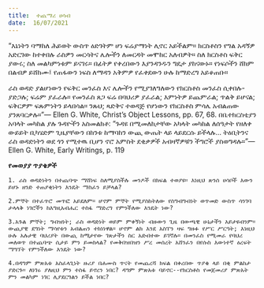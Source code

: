 ```yaml
---
title:  ተጨማሪ ሀሳብ
date:  16/07/2021
---
```


“እኔነትን ባማከለ ሕይወት ውስጥ ዕድገትም ሆነ  ፍሬያማነት ሊኖር አይችልም። ክርስቶስን የግል አዳኝዎ አድርገው ከተቀበሉ ራስዎን መርሳትና ሌሎችን ለመርዳት መሞከር አለብዎት። ስለ ክርስቶስ ፍቅር ያውሩ; ስለ መልካምነቱም ይናገሩ። በፊትዎ የቀረበውን እያንዳንዱን ግዴታ ያከናውኑ። የነፍሶችን ሸክም በልብዎ ይሸከሙ፤ የጠፋውን ነፍስ ለማዳን አቅምዎ የፈቀደውን ሁሉ ከማድረግ አይቆጠቡ።

ራስ ወዳድ ያልሆነውን የፍቅር መንፈስ እና ሌሎችን የሚያገለግለውን የክርስቶስ መንፈስ ሲቀበሉ-ያድጋሉ; ፍሬም ያፈራሉ። የመንፈስ ጸጋ ፍሬ በባህሪዎ ያፈራል; እምነትዎ ይጨምራል; ጥልቅ ይሆናል; ፍቅርዎም ፍጹምነትን ይላበሳል። ንጹህ; ጻድቅና ተወዳጅ የሆነውን የክርስቶስ ምሳሌ አብልጠው ያንጸባርቃሉ።”— Ellen G. White, Christ’s Object Lessons, pp. 67, 68. በቤተክርስቲያን አባላት መካከል ያሉ ጉዳዮችን አስመልክቶ: “ጉዳዩ በሚመለከታቸው አካላት መካከል ለሰዓታት የዘለቀ ውይይት ቢካሄድም ጊዜያቸውን በከንቱ ከማባከን ውጪ ውጤት ላይ ላይደርሱ ይችላሉ… ትዕቢትንና ራስ ወዳድነትን ወደ ጎን የሚተዉ ቢሆን ኖሮ አምስት ደቂቃዎች አብዛኛዎቹን ችግሮች ያስወግዳሉ።”—Ellen G. White, Early Writings, p. 119

**የመወያያ ጥያቄዎች**

`1. ራስ ወዳድነትን በተጨባጭ ማሸነፍ ስለሚያስችሉ መንዶች በክፍል ተወያዩ። እነዚህ ጽንሰ ሀሳቦች እውን ይሆኑ ዘንድ ተጠያቂነትን እንዴት ማስፈን ይቻላል?`

`2.ምኞት በተፈጥሮ መጥፎ አይደለም። ሆኖም ምኞት የሚያስከትለው የስግብግብነት ወጥመድ ውስጥ ሳንገባ ታላላቅ ነገሮችን ከእግዚአብሔር ተስፋ ማድረግ የምንችለው እንዴት ነው?`

`3.አጉል ምኞት; ግብዝነት; ራስ ወዳድነት ወይም ምቀኝነት ብዙውን ጊዜ በውጫዊ ሁኔታችን አይታዩብንም። ውጪያዊ ደግነት ማሳየቱን አብልጠን ተክነነዋል። ሆኖም ልክ እንደ አስፐን ዛፍ ግዙፉ የሥር ሥርዓት; እነዚህ ሁሉ አሉታዊ ባህሪያት በውጪ ከሚታየው ገጽታችን ስር አድብተው ይገኛሉ። በመንፈስ የሚመራ የባህሪ መለወጥ በተጨባጭ ሲታይ ምን ይመስላል? የመቅበዝበዝን ሥረ መሰረት አሸንፈን በየሱስ እውነተኛ ዕረፍት ማግኘት የምንችለው እንዴት ነው?`

`4.በዳግም ምጽአቱ አስፈላጊነት ዙሪያ በሐሙስ ጥናት የመጨረሻ ክፍል በቀረበው ጥያቄ ላይ በቂ ምልከታ ያድርጉ። ለነገሩ ያለዚህ ምን ተስፋ ይኖረን ነበር? ዳግም ምጽአቱ ባይኖር--የክርስቶስ የመጀመሪያ ምጽአት ምን መልካም ነገር ሊያደርግልን ይችል ነበር?`